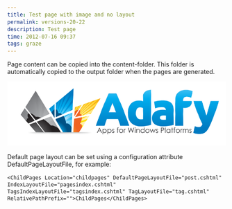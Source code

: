 ```yaml
---
title: Test page with image and no layout
permalink: versions-20-22
description: Test page
time: 2012-07-16 09:37
tags: graze
---
```

Page content can be copied into the content-folder. This folder is automatically copied to the output folder when the pages are generated.

![versions2022](content/Adafy_Hori.png)

Default page layout can be set using a configuration attribute DefaultPageLayoutFile, for example:

    <ChildPages Location="childpages" DefaultPageLayoutFile="post.cshtml" IndexLayoutFile="pagesindex.cshtml" TagsIndexLayoutFile="tagsindex.cshtml" TagLayoutFile="tag.cshtml" RelativePathPrefix="">ChildPages</ChildPages>